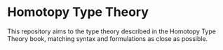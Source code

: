 # Homotopy Type Theory

This repository aims to the type theory described in the Homotopy Type Theory
book, matching syntax and formulations as close as possible.
